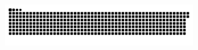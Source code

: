 <picture>
  <source media="(prefers-color-scheme: dark)" srcset="https://raw.githubusercontent.com/MarineHakobyan/MarineHakobyan/0136f429edc472420b9a8f18effbc8fd10d8bec8/github-contribution-grid-snake-dark.svg" />
  <source media="(prefers-color-scheme: light)" srcset="https://raw.githubusercontent.com/MarineHakobyan/MarineHakobyan/0136f429edc472420b9a8f18effbc8fd10d8bec8/github-contribution-grid-snake.svg" />
  <img alt="github-snake" src="https://raw.githubusercontent.com/MarineHakobyan/MarineHakobyan/0136f429edc472420b9a8f18effbc8fd10d8bec8/github-contribution-grid-snake-dark.svg" />
</picture>
